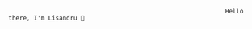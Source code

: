 
                                                                Hello there, I'm Lisandru 👋
                                                                
